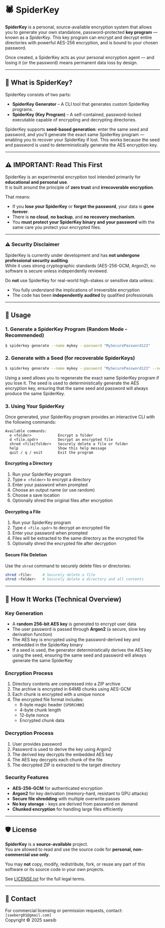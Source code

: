 # 🕷️ SpiderKey

**SpiderKey** is a personal, source-available encryption system that allows you to generate your own standalone, password-protected **key program** — known as a *SpiderKey*. This key program can encrypt and decrypt entire directories with powerful AES-256 encryption, and is bound to your chosen password. 

Once created, a SpiderKey acts as your personal encryption agent — and losing it (or the password) means permanent data loss by design.

---

## 🔐 What is SpiderKey?

SpiderKey consists of two parts:

- **SpiderKey Generator** – A CLI tool that generates custom SpiderKey programs.
- **SpiderKey (Key Program)** – A self-contained, password-locked executable capable of encrypting and decrypting directories.

SpiderKey supports **seed-based generation**: enter the same seed and password, and you'll generate the exact same SpiderKey program — enabling you to recover your SpiderKey if lost. This works because the seed and password is used to deterministically generate the AES encryption key.

---

## ⚠️ IMPORTANT: Read This First

SpiderKey is an experimental encryption tool intended primarily for **educational and personal use**.  
It is built around the principle of **zero trust** and **irrecoverable encryption**.

That means:

- If you **lose your SpiderKey** or **forget the password**, your data is **gone forever**.
- There is **no cloud**, **no backup**, and **no recovery mechanism**.
- You **must protect your SpiderKey binary and your password** with the same care you protect your encrypted files.

---

### ⚠️ Security Disclaimer

SpiderKey is currently under development and has **not undergone professional security auditing**.  
While it uses strong cryptographic standards (AES-256-GCM, Argon2), no software is secure unless independently reviewed.

Do **not** use SpiderKey for real-world high-stakes or sensitive data unless:
- You fully understand the implications of irreversible encryption
- The code has been **independently audited** by qualified professionals

---

## 🚀 Usage

### 1. Generate a SpiderKey Program (Random Mode - Recommended)
```bash
$ spiderkey generate --name mykey --password "MySecurePassword123"
```

### 2. Generate with a Seed (for recoverable SpiderKeys)
```bash
$ spiderkey generate --name mykey --password "MySecurePassword123" --seed "music tennis mixture river"
```

Using a seed allows you to regenerate the exact same SpiderKey program if you lose it. The seed is used to deterministically generate the AES encryption key, ensuring that the same seed and password will always produce the same SpiderKey.

### 3. Using Your SpiderKey

Once generated, your SpiderKey program provides an interactive CLI with the following commands:

```
Available commands:
  e <folder>            Encrypt a folder
  d <file.spdr>         Decrypt an encrypted file
  shred <file|folder>   Securely delete a file or folder
  help                  Show this help message
  quit / q / exit       Exit the program
```

#### Encrypting a Directory
1. Run your SpiderKey program
2. Type `e <folder>` to encrypt a directory
3. Enter your password when prompted
4. Choose an output name (or use random)
5. Choose a save location
6. Optionally shred the original files after encryption

#### Decrypting a File
1. Run your SpiderKey program
2. Type `d <file.spdr>` to decrypt an encrypted file
3. Enter your password when prompted
4. Files will be extracted to the same directory as the encrypted file
5. Optionally shred the encrypted file after decryption

#### Secure File Deletion
Use the `shred` command to securely delete files or directories:
```bash
shred <file>     # Securely delete a file
shred <folder>   # Securely delete a directory and all contents
```

---

## 🔧 How It Works (Technical Overview)

### Key Generation
- A **random 256-bit AES key** is generated to encrypt user data
- The user password is passed through **Argon2** (a secure, slow key derivation function)
- The AES key is encrypted using the password-derived key and embedded in the SpiderKey binary
- If a seed is used, the generator deterministically derives the AES key using the seed, ensuring the same seed and password will always generate the same SpiderKey

### Encryption Process
1. Directory contents are compressed into a ZIP archive
2. The archive is encrypted in 64MB chunks using AES-GCM
3. Each chunk is encrypted with a unique nonce
4. The encrypted file format includes:
   - 8-byte magic header (`SPDRCHNK`)
   - 4-byte chunk length
   - 12-byte nonce
   - Encrypted chunk data

### Decryption Process
1. User provides password
2. Password is used to derive the key using Argon2
3. The derived key decrypts the embedded AES key
4. The AES key decrypts each chunk of the file
5. The decrypted ZIP is extracted to the target directory

### Security Features
- **AES-256-GCM** for authenticated encryption
- **Argon2** for key derivation (memory-hard, resistant to GPU attacks)
- **Secure file shredding** with multiple overwrite passes
- **No key storage** - keys are derived from password on demand
- **Chunked encryption** for handling large files efficiently

---

## 🛡 License

**SpiderKey** is a **source-available** project.  
You are allowed to read and use the source code for **personal, non-commercial use only**.

You may **not** copy, modify, redistribute, fork, or reuse any part of this software or its source code in your own projects.

See [LICENSE.txt](./LICENSE.txt) for the full legal terms.

---

## 📩 Contact

For commercial licensing or permission requests, contact:  
`[saeberg01@gmail.com]`  
Copyright © 2025 saesib